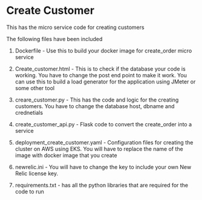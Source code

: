 # Create Customer
This has the micro service code for creating customers

The following files have been included 
1. Dockerfile - Use this to build your docker image for create_order micro service

2. Create_customer.html - This is to check if the database your code is working. You have to change the post end point to make it work. You can use this to build a load generator for the application using JMeter or some other tool 

3. creare_customer.py - This has the code and logic for the creating customers. You have to change the database host, dbname and crednetials

4. create_customer_api.py - Flask code to convert the create_order into a service 

5. deployment_create_customer.yaml - Configuration files for creating the cluster on AWS using EKS. You will have to replace the name of the image with docker image that you create

6. newrelic.ini - You will have to change the key to include your own New Relic license key. 

7. requirements.txt - has all the python libraries that are required for the code to run


